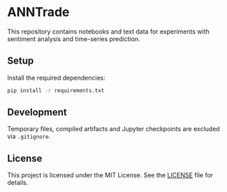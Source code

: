# ANNTrade

This repository contains notebooks and text data for experiments with sentiment analysis and time-series prediction.

## Setup

Install the required dependencies:

```bash
pip install -r requirements.txt
```

## Development

Temporary files, compiled artifacts and Jupyter checkpoints are excluded via `.gitignore`.

## License

This project is licensed under the MIT License. See the [LICENSE](LICENSE) file for details.
